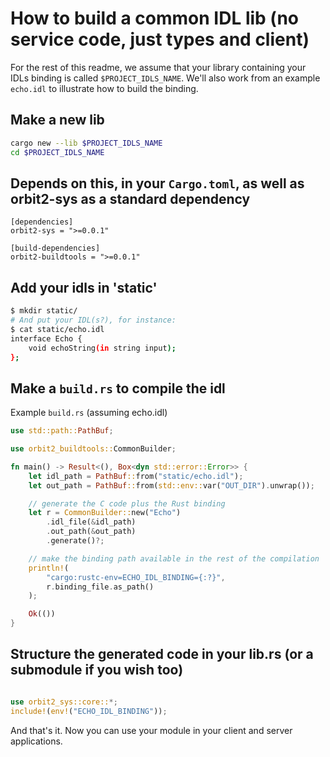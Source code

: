 # How to build a common IDL lib (no service code, just types and client)

For the rest of this readme, we assume that your library containing your IDLs binding
is called `$PROJECT_IDLS_NAME`. We'll also work from an example `echo.idl` to illustrate how to build
the binding.

## Make a new lib

```sh
cargo new --lib $PROJECT_IDLS_NAME
cd $PROJECT_IDLS_NAME
```

## Depends on this, in your `Cargo.toml`, as well as orbit2-sys as a standard dependency

```cargo
[dependencies]
orbit2-sys = ">=0.0.1"

[build-dependencies]
orbit2-buildtools = ">=0.0.1"
```

## Add your idls in 'static'

```sh
$ mkdir static/
# And put your IDL(s?), for instance:
$ cat static/echo.idl 
interface Echo {
    void echoString(in string input);
};
```

## Make a `build.rs` to compile the idl

Example `build.rs` (assuming echo.idl)

```rust
use std::path::PathBuf;

use orbit2_buildtools::CommonBuilder;

fn main() -> Result<(), Box<dyn std::error::Error>> {
    let idl_path = PathBuf::from("static/echo.idl");
    let out_path = PathBuf::from(std::env::var("OUT_DIR").unwrap());

    // generate the C code plus the Rust binding
    let r = CommonBuilder::new("Echo")
        .idl_file(&idl_path)
        .out_path(&out_path)
        .generate()?;

    // make the binding path available in the rest of the compilation
    println!(
        "cargo:rustc-env=ECHO_IDL_BINDING={:?}",
        r.binding_file.as_path()
    );

    Ok(())
}
```

## Structure the generated code in your lib.rs (or a submodule if you wish too)

```rust

use orbit2_sys::core::*;
include!(env!("ECHO_IDL_BINDING"));

```

And that's it. Now you can use your module in your client and server applications.
